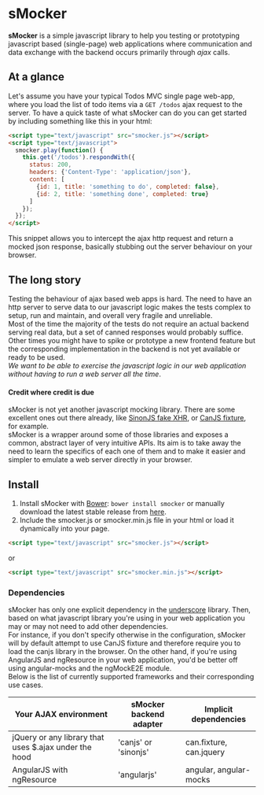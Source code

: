 # sMocker
**sMocker** is a simple javascript library to help you testing or prototyping javascript based (single-page) web applications where communication and data exchange with the backend occurs primarily through *ajax* calls.

## At a glance
Let's assume you have your typical Todos MVC single page web-app, where you load the list of todo items via a `GET /todos` ajax request to the server. To have a quick taste of what sMocker can do you can get started by including something like this in your html:

```html
<script type="text/javascript" src="smocker.js"></script>
<script type="text/javascript">
  smocker.play(function() {
    this.get('/todos').respondWith({
  	  status: 200,
  	  headers: {'Content-Type': 'application/json'},
  	  content: [
  	    {id: 1, title: 'something to do', completed: false},
	    {id: 2, title: 'something done', completed: true}
  	  ]
    });
  });
</script>
```

This snippet allows you to intercept the ajax http request and return a mocked json response, basically stubbing out the server behaviour on your browser.

## The long story
Testing the behaviour of ajax based web apps is hard. The need to have an http server to serve data to our javascript logic makes the tests complex to setup, run and maintain, and overall very fragile and unreliable.  
Most of the time the majority of the tests do not require an actual backend serving real data, but a set of canned responses would probably suffice. Other times you might have to spike or prototype a new frontend feature but the corresponding implementation in the backend is not yet available or ready to be used.  
*We want to be able to exercise the javascript logic in our web application without having to run a web server all the time*.

#### Credit where credit is due 
sMocker is not yet another javascript mocking library. There are some excellent ones out there already, like [SinonJS fake XHR](http://sinonjs.org/docs/#server), or [CanJS fixture](http://canjs.com/docs/can.fixture.html), for example.  
sMocker is a wrapper around some of those libraries and exposes a common, abstract layer of very intuitive APIs. Its aim is to take away the need to learn the specifics of each one of them and to make it easier and simpler to emulate a web server directly in your browser.

## Install
1. Install sMocker with [Bower](http://bower.io/): `bower install smocker` or manually download the latest stable release from [here](https://github.com/smontanari/smocker/releases).
2. Include the smocker.js or smocker.min.js file in your html or load it dynamically into your page.

```html
<script type="text/javascript" src="smocker.js"></script>
```
or
```html
<script type="text/javascript" src="smocker.min.js"></script>
```
### Dependencies
sMocker has only one explicit dependency in the [underscore](http://underscorejs.org/) library. Then, based on what javascript library you're using in your web application you may or may not need to add other dependencies.  
For instance, if you don't specify otherwise in the configuration, sMocker will by default attempt to use CanJS fixture and therefore require you to load the canjs library in the browser. On the other hand, if you're using AngularJS and ngResource in your web application, you'd be better off using angular-mocks and the ngMockE2E module.  
Below is the list of currently supported frameworks and their corresponding use cases.

Your AJAX environment                                 | sMocker backend adapter                | Implicit dependencies
------------------------------------------------------| -------------------------------------- | --------------------
jQuery or any library that uses $.ajax under the hood | 'canjs' or 'sinonjs'                   | can.fixture, can.jquery
AngularJS with ngResource                             | 'angularjs'                            | angular, angular-mocks
 
